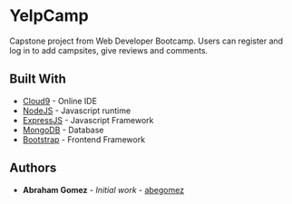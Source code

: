 # YelpCamp 
Capstone project from Web Developer Bootcamp.  Users can register and log in to add campsites, give reviews and comments.


## Built With

* [Cloud9](https://c9.io/) - Online IDE
* [NodeJS](https://nodejs.org/en/) - Javascript runtime
* [ExpressJS](https://expressjs.com/) - Javascript Framework 
* [MongoDB](https://www.mongodb.com/) - Database
* [Bootstrap](https://getbootstrap.com/) - Frontend Framework

## Authors

* **Abraham Gomez** - *Initial work* - [abegomez](https://github.com/abegomez)
